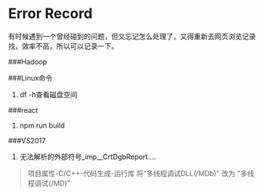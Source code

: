 <h1>Error Record</h1>
有时候遇到一个曾经碰到的问题，但又忘记怎么处理了，又得重新去网页浏览记录找，效率不高，所以可以记录一下。

###Hadoop

###Linux命令
1. df -h查看磁盘空间

###react
1. npm run build

###VS2017
1. 无法解析的外部符号_imp__CrtDgbReport....  

> 项目属性-C/C++-代码生成-运行库 将“多线程调试DLL(/MDb)" 改为 "多线程调试(/MD)"